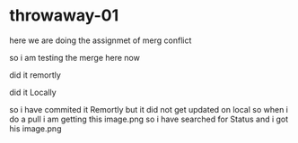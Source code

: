 # throwaway-01

here we are doing the assignmet of merg conflict 

so i am testing the merge here now

did it remortly

did it Locally 

so i have commited it Remortly but it did not get updated on local 
so when i do a pull i am getting this 
image.png
so i have searched for Status and i got his 
image.png
